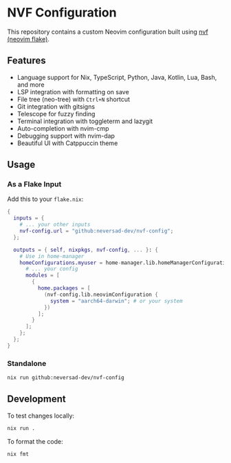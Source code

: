 # NVF Configuration

This repository contains a custom Neovim configuration built using [nvf (neovim flake)](https://github.com/notashelf/nvf).

## Features

- Language support for Nix, TypeScript, Python, Java, Kotlin, Lua, Bash, and more
- LSP integration with formatting on save
- File tree (neo-tree) with `Ctrl+N` shortcut
- Git integration with gitsigns
- Telescope for fuzzy finding
- Terminal integration with toggleterm and lazygit
- Auto-completion with nvim-cmp
- Debugging support with nvim-dap
- Beautiful UI with Catppuccin theme

## Usage

### As a Flake Input

Add this to your `flake.nix`:

```nix
{
  inputs = {
    # ... your other inputs
    nvf-config.url = "github:neversad-dev/nvf-config";
  };

  outputs = { self, nixpkgs, nvf-config, ... }: {
    # Use in home-manager
    homeConfigurations.myuser = home-manager.lib.homeManagerConfiguration {
      # ... your config
      modules = [
        {
          home.packages = [
            (nvf-config.lib.neovimConfiguration { 
              system = "aarch64-darwin"; # or your system
            })
          ];
        }
      ];
    };
  };
}
```

### Standalone

```bash
nix run github:neversad-dev/nvf-config
```

## Development

To test changes locally:

```bash
nix run .
```

To format the code:

```bash
nix fmt
``` 